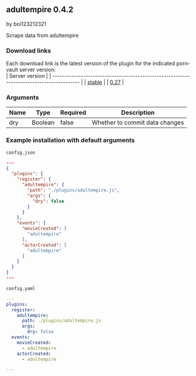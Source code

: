 ## adultempire 0.4.2

by boi123212321

Scrape data from adultempire

### Download links
Each download link is the latest version of the plugin for the indicated porn-vault server version:  
| Server version                                                                            |
| ----------------------------------------------------------------------------------------- |
| [stable](https://raw.githubusercontent.com/porn-vault/plugins/master/dist/adultempire.js) |
| [0.27](https://raw.githubusercontent.com/porn-vault/plugins/0.27/dist/adultempire.js)     |


### Arguments

| Name | Type    | Required | Description                    |
| ---- | ------- | -------- | ------------------------------ |
| dry  | Boolean | false    | Whether to commit data changes |

### Example installation with default arguments

`config.json`

```json
---
{
  "plugins": {
    "register": {
      "adultempire": {
        "path": "./plugins/adultempire.js",
        "args": {
          "dry": false
        }
      }
    },
    "events": {
      "movieCreated": [
        "adultempire"
      ],
      "actorCreated": [
        "adultempire"
      ]
    }
  }
}
---
```

`config.yaml`

```yaml
---
plugins:
  register:
    adultempire:
      path: ./plugins/adultempire.js
      args:
        dry: false
  events:
    movieCreated:
      - adultempire
    actorCreated:
      - adultempire

---

```
